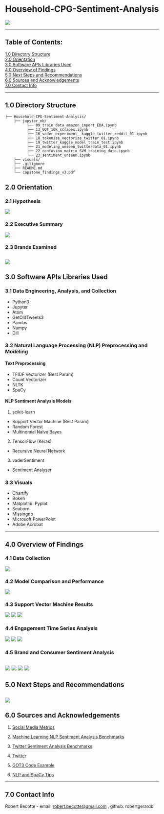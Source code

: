 # Household-CPG-Sentiment-Analysis

![](./visuals/00_slides/Slide1.PNG)

---
## Table of Contents:
[1.0 Directory Structure](#10-directory-structure)<br>
[2.0 Orientation](#20-orientation)<br>
[3.0 Software APIs Libraries Used](#30-software-apis-libraries-used)<br>
[4.0 Overview of Findings](#40-overview-of-findings)<br>
[5.0 Next Steps and Recommendations](#50-next-steps-and-recommendations)<br>
[6.0 Sources and Acknowledgements](#60-sources-and-acknowledgements)<br>
[7.0 Contact Info](#70-contact-info)<br>

---
## 1.0 Directory Structure
```
├── Household-CPG-Sentiment-Analysis/
    ├── jupyter_nb/
          ├── 09_train_data_amazon_import_EDA.ipynb
          ├── 13_GOT_10K_scrapes.ipynb
          ├── 16_vader_experiment__kaggle_twitter_reddit_01.ipynb
          ├── 18_tokenize_vectorize_twitter_01.ipynb
          ├── 19_twitter_kaggle_model_train_test.ipynb
          ├── 21_modeling_unseen_twitterdata_01.ipynb
          ├── 22_confusion_matrix_SVM_training_data.ipynb
          └── 23_sentiment_unseen.ipynb
    ├── visuals/
    ├── .gitignore
    ├── README.md
    └── capstone_findings_v3.pdf
```    
## 2.0 Orientation

### 2.1 Hypothesis
![](./visuals/00_slides/Slide4.PNG)

### 2.2 Executive Summary
![](./visuals/00_slides/Slide2.PNG)

### 2.3 Brands Examined
![](./visuals/00_slides/Slide7.PNG)
---
## 3.0 Software APIs Libraries Used

### 3.1 Data Engineering, Analysis, and Collection
- Python3
- Jupyter
- Atom
- GetOldTweets3
- Pandas
- Numpy
- Dill

### 3.2 Natural Language Processing (NLP) Preprocessing and Modeling
#### Text Preprocessing
- TFIDF Vectorizer (Best Param)
- Count Vectorizer
- NLTK
- SpaCy
#### NLP Sentiment Analysis Models
1. scikit-learn
- Support Vector Machine (Best Param)
- Random Forest
- Multinomial Naïve Bayes
2. TensorFlow (Keras)
- Recursive Neural Network
3. vaderSentiment
- Sentiment Analyser

### 3.3 Visuals
- Chartify
- Bokeh
- Matplotlib: Pyplot
- Seaborn
- Missingno
- Microsoft PowerPoint
- Adobe Acrobat
---
## 4.0 Overview of Findings

### 4.1 Data Collection
![](./visuals/00_slides/Slide9.PNG)

### 4.2 Model Comparison and Performance
![](./visuals/00_slides/Slide13.PNG)

### 4.3 Support Vector Machine Results
![](./visuals/00_slides/Slide14.PNG)
![](./visuals/00_slides/Slide16.PNG)
![](./visuals/00_slides/Slide17.PNG)

### 4.4 Engagement Time Series Analysis
![](./visuals/00_slides/Slide21.PNG)
![](./visuals/00_slides/Slide23.PNG)
![](./visuals/00_slides/Slide24.PNG)

### 4.5 Brand and Consumer Sentiment Analysis
![](./visuals/00_slides/Slide20.PNG)
![](./visuals/00_slides/Slide25.PNG)
![](./visuals/00_slides/Slide26.PNG)
![](./visuals/00_slides/Slide27.PNG)
---
## 5.0 Next Steps and Recommendations
![](./visuals/00_slides/Slide29.PNG)
---
## 6.0 Sources and Acknowledgements
1. <a href="https://sproutsocial.com/insights/twitter-mentions/">Social Media Metrics</a>

2. <a href="http://nlpprogress.com/english/sentiment_analysis.html">Machine Learning NLP Sentiment Analysis Benchmarks</a>

3. <a href="https://pdfs.semanticscholar.org/d0a5/21c8cc0508f1003f3e1d1fbf49780d9062f7.pdf">Twitter Sentiment Analysis Benchmarks</a>

4. <a href="http://twitter.com>NLP Sentiment Analysis Benchmarks">Twitter</a>

5. <a href="https://towardsdatascience.com/how-to-scrape-tweets-from-twitter-59287e20f0f1">GOT3 Code Example</a>

6. <a href="https://towardsdatascience.com/machine-learning-for-text-classification-using-spacy-in-python-b276b4051a49">NLP and SpaCy Tips</a>
---
## 7.0 Contact Info
Robert Becotte - email: robert.becotte@gmail.com , github: robertgerardb <br>
